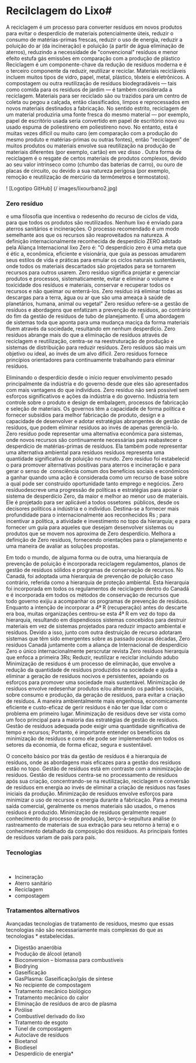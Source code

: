 
# Recilclagem do Lixo#

A reciclagem é um processo para converter resíduos em novos produtos para evitar o desperdício de materiais potencialmente úteis, reduzir o consumo de matérias-primas frescas, reduzir o uso de energia, reduzir a poluição do ar (da incineração) e poluição (a partir de água eliminação de aterros), reduzindo a necessidade de "convencional" resíduos e menor efeito estufa gás emissões em comparação com a produção de plástico
Reciclagem é um componente-chave da redução de resíduos moderna e é o terceiro componente da reduzir, reutilizar e reciclar.
Materiais recicláveis incluem muitos tipos de vidro, papel, metal, plástico, têxteis e eletrônicos. A compostagem ou outra reutilização de resíduos biodegradáveis — tais como comida para os resíduos de jardim — é também considerada a reciclagem.
Materiais para ser reciclado são ou trazidos para um centro de coleta ou pegou a calçada, então classificados, limpos e reprocessados em novos materiais destinados a fabricação.
No sentido estrito, reciclagem de um material produziria uma fonte fresca do mesmo material — por exemplo, papel de escritório usada seria convertido em papel de escritório novo ou usado espuma de poliestireno em poliestireno novo. No entanto, esta é muitas vezes difícil ou muito caro (em comparação com a produção do mesmo produto e matérias-primas ou outras fontes), então "reciclagem" de muitos produtos ou materiais envolve sua reutilização na produção de materiais diferentes (por exemplo, cartão) em vez disso . Outra forma de reciclagem é o resgate de certos materiais de produtos complexos, devido ao seu valor intrínseco como (chumbo das baterias de carro), ou ouro de placas de circuito, ou devido a sua natureza perigosa (por exemplo, remoção e reutilização de mercúrio da termômetros e termostatos).

! [Logotipo GitHub] (/ images/lixourbano2.jpg)

### Zero resíduo
​e​ uma filosofia que incentiva o redesenho do recurso de ciclos de vida, para que todos os produtos são reutilizados. Nenhum lixo é enviado para aterros sanitários e incinerações. O processo recomendado é um modo semelhante ao​s​ que os recursos são reaproveitados na natureza. A definição internacionalmente reconhecida de desperdício ZERO adotado pela Aliança Internacional lixo Zero é:
"O desperdício zero é uma meta que é étic
​a​, econômic​a​, eficiente e visionári​a​, que guia as pessoas ​a ​mudar​em​ seus estilos de vida e práticas para emular os ciclos naturais sustentáveis, onde todos os materiais descartados são projetados para ​se tornarem​​ recursos para outros usarem.
Zero resíduo significa projetar e gerenciar produtos e processos, sistematicamente, evitar e eliminar o volume e toxicidade dos resíduos e materiais, conservar e recuperar todos os recursos e não queimar ou enterrá-los.
Zero resíduo  irá eliminar todas as descargas para a terra, água ou ar que são uma ameaça à saúde de planetários, humana, animal ou vegetal"
Zero resíduo refere-se a gestão de resíduos e abordagens que enfatizam a prevenção de resíduos, ao contrário do fim da gestão de resíduos de tubo de planejamento. É uma abordagem de sistemas toda que aponta para uma mudança maciça da forma materiais fluem através da sociedade, resultando em nenhum desperdício. Zero resíduos abrange mais do que a eliminação de resíduos através de reciclagem e reutilização, centra-se na reestruturação de produção e sistemas de distribuição para reduzir resíduos. Zero resíduos são mais um objetivo ou ideal, ao invés de um alvo difícil.
Zero resíduos fornece princípios orientadores para continuamente trabalhando para eliminar resíduos.

Eliminando o desperdício desde o início requer envolvimento pesado principalmente da indústria e do governo desde que eles são apresentados com mais vantagens do que indivíduos. Zero resíduo não será possível sem esforços significativos e ações da indústria e do governo. Indústria tem controle sobre o produto e design de embalagem, processos de fabricação e seleção de materiais. Os governos têm a capacidade de forma política e fornecer subsídios para melhor fabricação de produto, design e a capacidade de desenvolver e adotar estratégias abrangentes de gestão de resíduos, que podem eliminar resíduos ao invés de apenas gerenciá-lo.
Zero resíduo pode representar uma alternativa econômica para sistemas, onde novos recursos são continuamente necessárias para reabastecer o desperdício de matérias-primas de resíduos. Ela também pode representar uma alternativa ambiental para resíduos resíduos representa uma quantidade significativa de poluição no mundo.
Zero resíduo foi estabelecid
​o​ para promover alternativas positivas para aterros e incineração e para ​gerar o senso de ​ consciência ​comum ​dos benefícios sociais e econômicos a ganhar quando uma ação é considerada como um recurso de base sobre a qual pode ser construído oportunidade tanto emprego e negócios.
Zero resíduodescreve uma progressão de políticas e estratégias para apoiar o sistema de desperdício Zero, da maior e melhor ao menor uso de materiais. Ele é projetado para ser aplicável a todos os
​ setores ​ públicos, desde os decisores políticos a indústria e o indivíduo. Destina-se a fornecer mais profundidade para o internacionalmente ​aos ​reconhecido​s​ Rs ; para incentivar a política, a atividade e investimento no topo da hierarquia; e para fornecer um guia para aqueles que desejam desenvolver sistemas ou produtos que se movem nos aproxima de Zero desperdício. Melhora a definição de Zero resíduos, fornecendo orientações para o planejamento e uma maneira de avaliar as soluções propostas.


Em todo o mundo, de alguma forma ou de outra, uma hierarquia de prevenção de poluição é incorporada reciclagem regulamentos, planos de gestão de resíduos sólidos e programas de conservação de recursos. No Canadá, foi adoptada uma hierarquia de prevenção de poluição caso contrário, referida como a hierarquia de proteção ambiental. Esta hierarquia foi incorporada em todos os regulamentos de reciclagem dentro do Canadá e é incorporada em todos os métodos de conservação de recursos que todo governo exijiu a acompanhar os programas de prevenção de resíduos. Enquanto a intenção de incorporar a 4ª R (recuperação) antes do descarte era boa, muitas organizações centrou-se esta 4ª R em vez do topo da hierarquia, resultando em dispendiosos sistemas concebidos para destruir materiais em vez de sistemas projetados para reduzir impacto ambiental e resíduos. Devido a isso, junto com outra destruição de recurso adotaram sistemas que têm sido emergentes sobre as passado poucas décadas, Zero resíduos Canadá juntamente com a aliança de Internacional de desperdício Zero o único internacionalmente perscrutar revista Zero resíduos hierarquia que enfoca a primeira 3Rs; Reduzir, reutilizar e reciclar incluindo adubo
Minimização de resíduos é um processo de eliminação, que envolve a redução da quantidade de resíduos produzidos na sociedade e ajuda a eliminar a geração de resíduos nocivos e persistentes, apoiando os esforços para promover uma sociedade mais sustentável. Minimização de resíduos envolve redesenhar produtos e/ou alterando os padrões sociais, sobre consumo e produção, da geração de resíduos, para evitar a criação de resíduos.
A maneira ambientalmente mais engenhosa, economicamente eficiente e custo-eficaz de gerir resíduos é não ter que lidar com o problema em primeiro lugar. Minimização de resíduos deve ser vista como um foco principal para a maioria das estratégias de gestão de resíduos. Gestão de resíduos adequada pode exigir uma quantidade significativa de tempo e recursos; Portanto, é importante entender os benefícios da minimização de resíduos e como ele pode ser implementado em todos os setores da economia, de forma eficaz, segura e sustentável.

O conceito básico por trás da gestão de resíduos é a hierarquia de resíduos, onde as abordagens mais eficazes para a gestão dos resíduos estão no topo. Gestão de resíduos está em contraste com a minimização de resíduos. Gestão de resíduos centra-se no processamento de resíduos após sua criação, concentrando-se na reutilização, reciclagem e conversão de resíduos em energia ao invés de eliminar a criação de resíduos nas fases iniciais da produção. Minimização de resíduos envolve esforços para minimizar o uso de recursos e energia durante a fabricação. Para a mesma saída comercial, geralmente os menos materiais são usados, o menos resíduos é produzido. Minimização de resíduos geralmente requer conhecimento do processo de produção, berço-à-sepultura análise (o rastreamento de materiais de sua extração para seu retorno à terra) e o conhecimento detalhado da composição dos resíduos.
As principais fontes de resíduos variam de país para país.

### Tecnologias ​
​​
* Incineração
* Aterro sanitário
* Reciclagem
* compostagem


### Tratamentos alternativos​

Avançadas tecnologias de tratamento de resíduos, mesmo que essas tecnologias não são necessariamente mais complexas do que as tecnologias * estabelecidas.

* Digestão anaeróbia
* Produção de álcool (etanol)
* Bioconversion – biomassa para combustíveis
* Biodrying
* Gaseificação
* GasPlasma: Gaseificação/gás de síntese
* No recipiente de compostagem
* Tratamento mecânico biológico
* Tratamento mecânico do calor
* Eliminação de resíduos de arco de plasma
* Pirólise
* Combustível derivado do lixo
* Tratamento de esgoto
* Túnel de compostagem
* Autoclave de resíduos
* Bioetanol
* Biodiesel
* Desperdício de energia*

